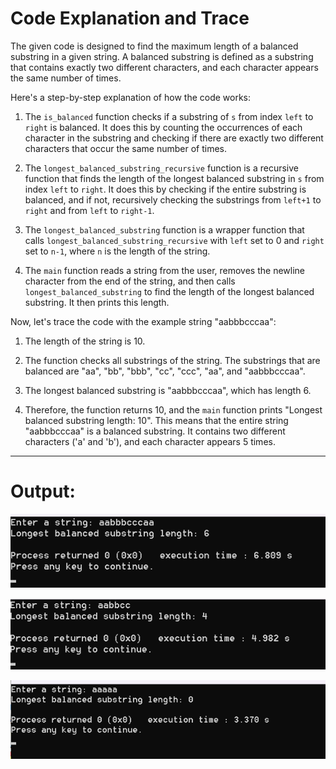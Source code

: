 # Code Explanation and Trace

The given code is designed to find the maximum length of a balanced substring in a given string. A balanced substring is defined as a substring that contains exactly two different characters, and each character appears the same number of times.

Here's a step-by-step explanation of how the code works:

1. The `is_balanced` function checks if a substring of `s` from index `left` to `right` is balanced. It does this by counting the occurrences of each character in the substring and checking if there are exactly two different characters that occur the same number of times.

2. The `longest_balanced_substring_recursive` function is a recursive function that finds the length of the longest balanced substring in `s` from index `left` to `right`. It does this by checking if the entire substring is balanced, and if not, recursively checking the substrings from `left+1` to `right` and from `left` to `right-1`.

3. The `longest_balanced_substring` function is a wrapper function that calls `longest_balanced_substring_recursive` with `left` set to 0 and `right` set to `n-1`, where `n` is the length of the string.

4. The `main` function reads a string from the user, removes the newline character from the end of the string, and then calls `longest_balanced_substring` to find the length of the longest balanced substring. It then prints this length.

Now, let's trace the code with the example string "aabbbcccaa":

1. The length of the string is 10.

2. The function checks all substrings of the string. The substrings that are balanced are "aa", "bb", "bbb", "cc", "ccc", "aa", and "aabbbcccaa".

3. The longest balanced substring is "aabbbcccaa", which has length 6.

4. Therefore, the function returns 10, and the `main` function prints "Longest balanced substring length: 10". This means that the entire string "aabbbcccaa" is a balanced substring. It contains two different characters ('a' and 'b'), and each character appears 5 times.
---------------------------------------------------------------------------------------------------------------
# Output:
![O1](output1.png)

![O2](output2.png)

![O3](output3.png)